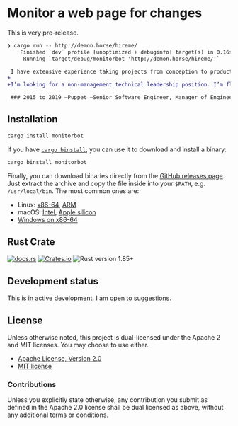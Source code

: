 # Monitor a web page for changes

This is very pre-release.

```diff
❯ cargo run -- http://demon.horse/hireme/
    Finished `dev` profile [unoptimized + debuginfo] target(s) in 0.16s
     Running `target/debug/monitorbot 'http://demon.horse/hireme/'`

 I have extensive experience taking projects from conception to production. I spent years helping small businesses define and build web applications and tools. I’ve both built applications from the ground up and added features to old, hairy codebases. I know when to go fast and dirty, and when to go slow and clean.
+
+I’m looking for a non-management technical leadership position. I’m flexible about what languages are involved, but I’m particularly interested in writing Rust, Python, Go, or JavaScript. I hope to work closely with other engineers —I believe that teams succeed when members support each other and grow together.

 ### 2015 to 2019 —Puppet —Senior Software Engineer, Manager of Engineering
```

## Installation

```sh
cargo install monitorbot
```

If you have [`cargo binstall`][binstall], you can use it to download and install
a binary:

```sh
cargo binstall monitorbot
```

Finally, you can download binaries directly from the [GitHub releases
page][releases]. Just extract the archive and copy the file inside into your
`$PATH`, e.g. `/usr/local/bin`. The most common ones are:

  * Linux: [x86-64](https://github.com/danielparks/monitorbot/releases/latest/download/monitorbot-x86_64-unknown-linux-gnu.tar.gz),
    [ARM](https://github.com/danielparks/monitorbot/releases/latest/download/monitorbot-aarch64-unknown-linux-musl.tar.gz)
  * macOS: [Intel](https://github.com/danielparks/monitorbot/releases/latest/download/monitorbot-x86_64-apple-darwin.tar.gz),
    [Apple silicon](https://github.com/danielparks/monitorbot/releases/latest/download/monitorbot-aarch64-apple-darwin.tar.gz)
  * [Windows on x86-64](https://github.com/danielparks/monitorbot/releases/latest/download/monitorbot-x86_64-pc-windows-msvc.zip)


## Rust Crate

[![docs.rs](https://img.shields.io/docsrs/monitorbot)][docs.rs]
[![Crates.io](https://img.shields.io/crates/v/monitorbot)][crates.io]
![Rust version 1.85+](https://img.shields.io/badge/Rust%20version-1.85%2B-success)

## Development status

This is in active development. I am open to [suggestions][issues].

## License

Unless otherwise noted, this project is dual-licensed under the Apache 2 and MIT
licenses. You may choose to use either.

  * [Apache License, Version 2.0](LICENSE-APACHE)
  * [MIT license](LICENSE-MIT)

### Contributions

Unless you explicitly state otherwise, any contribution you submit as defined
in the Apache 2.0 license shall be dual licensed as above, without any
additional terms or conditions.

[docs.rs]: https://docs.rs/monitorbot/latest/monitorbot/
[crates.io]: https://crates.io/crates/monitorbot
[binstall]: https://github.com/cargo-bins/cargo-binstall
[releases]: https://github.com/danielparks/monitorbot/releases
[issues]: https://github.com/danielparks/monitorbot/issues
